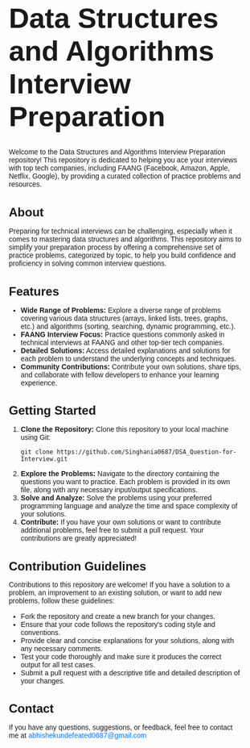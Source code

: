 <div class="container" style="max-width: 800px; margin: 20px auto; padding: 0 20px; font-family: Arial, sans-serif;">
  <h1 style="font-size: 56px; margin-bottom: 30px; ">Data Structures and Algorithms Interview Preparation</h1>
  <p>Welcome to the Data Structures and Algorithms Interview Preparation repository! This repository is dedicated to helping you ace your interviews with top tech companies, including FAANG (Facebook, Amazon, Apple, Netflix, Google), by providing a curated collection of practice problems and resources.</p>

  <h2 style="font-size: 24px; margin-bottom: 15px;">About</h2>
  <p style="margin-bottom: 15px;">Preparing for technical interviews can be challenging, especially when it comes to mastering data structures and algorithms. This repository aims to simplify your preparation process by offering a comprehensive set of practice problems, categorized by topic, to help you build confidence and proficiency in solving common interview questions.</p>

  <h2 style="font-size: 24px; margin-bottom: 15px;">Features</h2>
  <ul>
    <li><strong>Wide Range of Problems:</strong> Explore a diverse range of problems covering various data structures (arrays, linked lists, trees, graphs, etc.) and algorithms (sorting, searching, dynamic programming, etc.).</li>
    <li><strong>FAANG Interview Focus:</strong> Practice questions commonly asked in technical interviews at FAANG and other top-tier tech companies.</li>
    <li><strong>Detailed Solutions:</strong> Access detailed explanations and solutions for each problem to understand the underlying concepts and techniques.</li>
    <li><strong>Community Contributions:</strong> Contribute your own solutions, share tips, and collaborate with fellow developers to enhance your learning experience.</li>
  </ul>

  <h2 style="font-size: 24px; margin-bottom: 15px;">Getting Started</h2>
  <ol>
    <li><strong>Clone the Repository:</strong> Clone this repository to your local machine using Git:
      <pre><code>git clone https://github.com/Singhania0687/DSA_Question-for-Interview.git</code></pre>
    </li>
    <li><strong>Explore the Problems:</strong> Navigate to the directory containing the questions you want to practice. Each problem is provided in its own file, along with any necessary input/output specifications.</li>
    <li><strong>Solve and Analyze:</strong> Solve the problems using your preferred programming language and analyze the time and space complexity of your solutions.</li>
    <li><strong>Contribute:</strong> If you have your own solutions or want to contribute additional problems, feel free to submit a pull request. Your contributions are greatly appreciated!</li>
  </ol>

  <h2 style="font-size: 24px; margin-bottom: 5px;">Contribution Guidelines</h2>
  <p style="margin-bottom: 15px;">Contributions to this repository are welcome! If you have a solution to a problem, an improvement to an existing solution, or want to add new problems, follow these guidelines:</p>
  <ul>
    <li>Fork the repository and create a new branch for your changes.</li>
    <li>Ensure that your code follows the repository's coding style and conventions.</li>
    <li>Provide clear and concise explanations for your solutions, along with any necessary comments.</li>
    <li>Test your code thoroughly and make sure it produces the correct output for all test cases.</li>
    <li>Submit a pull request with a descriptive title and detailed description of your changes.</li>
  </ul>

  <h2 style="font-size: 24px; margin-bottom: 15px;">Contact</h2>
  <p style="margin-bottom: 15px;">If you have any questions, suggestions, or feedback, feel free to contact me at <a href="mailto:abhishekundefeated0687@gmail.com" style="color: #007bff; text-decoration: none;">abhishekundefeated0687@gmail.com</a
